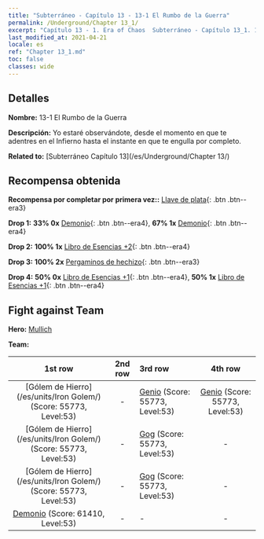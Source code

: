 ```yaml
---
title: "Subterráneo - Capítulo 13 - 13-1 El Rumbo de la Guerra"
permalink: /Underground/Chapter 13_1/
excerpt: "Capítulo 13 - 1. Era of Chaos  Subterráneo - Capítulo 13_1. 13-1 El Rumbo de la Guerra"
last_modified_at: 2021-04-21
locale: es
ref: "Chapter 13_1.md"
toc: false
classes: wide
---
```


## Detalles

 **Nombre:** 13-1 El Rumbo de la Guerra

 **Descripción:** Yo estaré observándote, desde el momento en que te adentres en el Infierno hasta el instante en que te engulla por completo.

 **Related to:** [Subterráneo Capítulo 13](/es/Underground/Chapter 13/)

## Recompensa obtenida

 **Recompensa por completar por primera vez::** [Llave de plata](/es/Items/con_693/){: .btn .btn--era3}

 **Drop 1:** **33% 0x** [Demonio](/es/Items/unt_229/){: .btn .btn--era4}, **67% 1x** [Demonio](/es/Items/unt_229/){: .btn .btn--era4}

 **Drop 2:** **100% 1x** [Libro de Esencias +2](/es/Items/mat_53/){: .btn .btn--era4}

 **Drop 3:** **100% 2x** [Pergaminos de hechizo](/es/Items/con_694/){: .btn .btn--era3}

 **Drop 4:** **50% 0x** [Libro de Esencias +1](/es/Items/mat_46/){: .btn .btn--era4}, **50% 1x** [Libro de Esencias +1](/es/Items/mat_46/){: .btn .btn--era4}


## Fight against Team
 **Hero:** [Mullich](/es/heroes/Mullich/)

 **Team:**


  | 1st row | 2nd row | 3rd row | 4th row |
  |:----:|:----:|:----|:----:|
  | [Gólem de Hierro](/es/units/Iron Golem/) (Score: 55773, Level:53)  | - | [Genio](/es/units/Genie/) (Score: 55773, Level:53)  | [Genio](/es/units/Genie/) (Score: 55773, Level:53)  |
  | [Gólem de Hierro](/es/units/Iron Golem/) (Score: 55773, Level:53)  | - | [Gog](/es/units/Gog/) (Score: 55773, Level:53)  | - |
  | [Gólem de Hierro](/es/units/Iron Golem/) (Score: 55773, Level:53)  | - | [Gog](/es/units/Gog/) (Score: 55773, Level:53)  | - |
  | [Demonio](/es/units/Demon/) (Score: 61410, Level:53)  | - | - | - |


